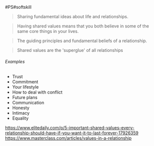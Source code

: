 #PS#softskill 

> Sharing fundamental ideas about life and relationships.

> Having shared values means that you both believe in some of the same core things in your lives.

> The guiding principles and fundamental beliefs of a relationship.

> Shared values are the 'superglue' of all relationships

###### Examples
- Trust
- Commitment
- Your lifestyle
- How to deal with conflict
- Future plans
- Communication
- Honesty
- Intimacy
- Equality

 https://www.elitedaily.com/p/5-important-shared-values-every-relationship-should-have-if-you-want-it-to-last-forever-17926359
 https://www.masterclass.com/articles/values-in-a-relationship


